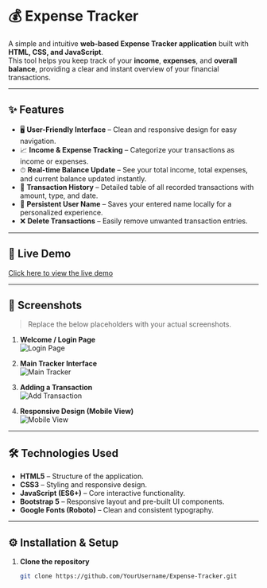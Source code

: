 # 💰 Expense Tracker

A simple and intuitive **web-based Expense Tracker application** built with **HTML, CSS, and JavaScript**.  
This tool helps you keep track of your **income**, **expenses**, and **overall balance**, providing a clear and instant overview of your financial transactions.

---

## ✨ Features
- 🖥 **User-Friendly Interface** – Clean and responsive design for easy navigation.
- 📈 **Income & Expense Tracking** – Categorize your transactions as income or expenses.
- ⏱ **Real-time Balance Update** – See your total income, total expenses, and current balance updated instantly.
- 📜 **Transaction History** – Detailed table of all recorded transactions with amount, type, and date.
- 🙋 **Persistent User Name** – Saves your entered name locally for a personalized experience.
- ❌ **Delete Transactions** – Easily remove unwanted transaction entries.

---

## 🚀 Live Demo
[Click here to view the live demo](https://cveerababu15.github.io/Expensive-Tracker/)  


---

## 📸 Screenshots
> Replace the below placeholders with your actual screenshots.

1. **Welcome / Login Page**  
   ![Login Page](screenshot1.png)

2. **Main Tracker Interface**  
   ![Main Tracker](screenshot2.png)

3. **Adding a Transaction**  
   ![Add Transaction](screenshot3.png)

4. **Responsive Design (Mobile View)**  
   ![Mobile View](screenshot4.png)

---

## 🛠️ Technologies Used
- **HTML5** – Structure of the application.
- **CSS3** – Styling and responsive design.
- **JavaScript (ES6+)** – Core interactive functionality.
- **Bootstrap 5** – Responsive layout and pre-built UI components.
- **Google Fonts (Roboto)** – Clean and consistent typography.

---

## ⚙️ Installation & Setup
1. **Clone the repository**
   ```bash
   git clone https://github.com/YourUsername/Expense-Tracker.git
